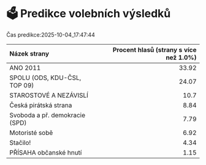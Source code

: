 # 🗳️ Predikce volebních výsledků

Čas predikce:2025-10-04_17:47:44

| Názek strany                   |   Procent hlasů (strany s více než 1.0%) |
|:-------------------------------|-----------------------------------------:|
| ANO 2011                       |                                    33.92 |
| SPOLU (ODS, KDU-ČSL, TOP 09)   |                                    24.07 |
| STAROSTOVÉ A NEZÁVISLÍ         |                                    10.7  |
| Česká pirátská strana          |                                     8.84 |
| Svoboda a př. demokracie (SPD) |                                     7.79 |
| Motoristé sobě                 |                                     6.92 |
| Stačilo!                       |                                     4.34 |
| PŘÍSAHA občanské hnutí         |                                     1.15 |